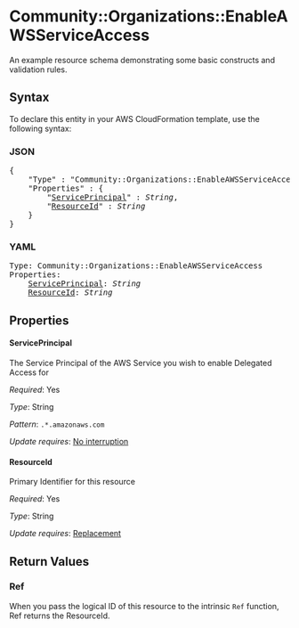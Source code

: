 # Community::Organizations::EnableAWSServiceAccess

An example resource schema demonstrating some basic constructs and validation rules.

## Syntax

To declare this entity in your AWS CloudFormation template, use the following syntax:

### JSON

<pre>
{
    "Type" : "Community::Organizations::EnableAWSServiceAccess",
    "Properties" : {
        "<a href="#serviceprincipal" title="ServicePrincipal">ServicePrincipal</a>" : <i>String</i>,
        "<a href="#resourceid" title="ResourceId">ResourceId</a>" : <i>String</i>
    }
}
</pre>

### YAML

<pre>
Type: Community::Organizations::EnableAWSServiceAccess
Properties:
    <a href="#serviceprincipal" title="ServicePrincipal">ServicePrincipal</a>: <i>String</i>
    <a href="#resourceid" title="ResourceId">ResourceId</a>: <i>String</i>
</pre>

## Properties

#### ServicePrincipal

The Service Principal of the AWS Service you wish to enable Delegated Access for

_Required_: Yes

_Type_: String

_Pattern_: <code>.*\.amazonaws\.com</code>

_Update requires_: [No interruption](https://docs.aws.amazon.com/AWSCloudFormation/latest/UserGuide/using-cfn-updating-stacks-update-behaviors.html#update-no-interrupt)

#### ResourceId

Primary Identifier for this resource

_Required_: Yes

_Type_: String

_Update requires_: [Replacement](https://docs.aws.amazon.com/AWSCloudFormation/latest/UserGuide/using-cfn-updating-stacks-update-behaviors.html#update-replacement)

## Return Values

### Ref

When you pass the logical ID of this resource to the intrinsic `Ref` function, Ref returns the ResourceId.
